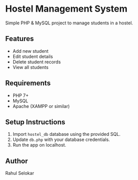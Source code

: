 # Hostel Management System

Simple PHP & MySQL project to manage students in a hostel.

## Features
- Add new student
- Edit student details
- Delete student records
- View all students

## Requirements
- PHP 7+
- MySQL
- Apache (XAMPP or similar)

## Setup Instructions
1. Import `hostel_db` database using the provided SQL.
2. Update `db.php` with your database credentials.
3. Run the app on localhost.

## Author
Rahul Selokar
